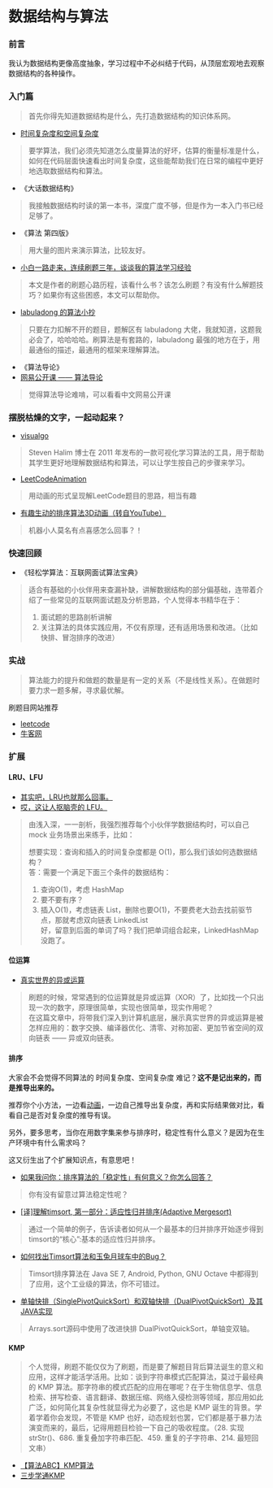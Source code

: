 # 数据结构与算法

### 前言

我认为数据结构更像高度抽象，学习过程中不必纠结于代码，从顶层宏观地去观察数据结构的各种操作。

### 入门篇
> 首先你得先知道数据结构是什么，先打造数据结构的知识体系网。

- [时间复杂度和空间复杂度](https://www.jianshu.com/p/bbcda16b2e90)
> 要学算法，我们必须先知道怎么度量算法的好坏，估算的衡量标准是什么，如何在代码层面快速看出时间复杂度，这些能帮助我们在日常的编程中更好地选取数据结构和算法。

- 《大话数据结构》
> 我接触数据结构时读的第一本书，深度广度不够，但是作为一本入门书已经足够了。

- 《算法 第四版》
> 用大量的图片来演示算法，比较友好。

- [小白一路走来，连续刷题三年，谈谈我的算法学习经验](https://www.cnblogs.com/kubidemanong/p/10996134.html)
> 本文是作者的刷题心路历程，该看什么书？该怎么刷题？有没有什么解题技巧？如果你有这些困惑，本文可以帮助你。

- [labuladong 的算法小抄](https://labuladong.gitbook.io/algo/)
> 只要在力扣解不开的题目，题解区有 labuladong 大佬，我就知道，这题我必会了，哈哈哈哈。刷算法是有套路的，labuladong 最强的地方在于，用最通俗的描述，最通用的框架来理解算法。

- 《算法导论》
- [网易公开课 —— 算法导论](http://open.163.com/newview/movie/courseintro?newurl=%2Fspecial%2Fopencourse%2Falgorithms.html)
> 觉得算法导论难啃，可以看看中文网易公开课

### 摆脱枯燥的文字，一起动起来？

- [visualgo](https://visualgo.net/zh)
> Steven Halim 博士在 2011 年发布的一款可视化学习算法的工具，用于帮助其学生更好地理解数据结构和算法，可以让学生按自己的步骤来学习。

- [LeetCodeAnimation](https://github.com/MisterBooo/LeetCodeAnimation)
> 用动画的形式呈现解LeetCode题目的思路，相当有趣

- [有趣生动的排序算法3D动画（转自YouTube）](https://www.bilibili.com/video/BV1x7411M7Zj?p=1)
> 机器小人莫名有点喜感怎么回事？！

### 快速回顾

- 《轻松学算法：互联网面试算法宝典》
> 适合有基础的小伙伴用来查漏补缺，讲解数据结构的部分偏基础，连带着介绍了一些常见的互联网面试题及分析思路，个人觉得本书精华在于：
> 1. 面试题的思路剖析讲解
> 2. 关注算法的具体实践应用，不仅有原理，还有适用场景和改进。（比如快排、冒泡排序的改进）

### 实战
> 算法能力的提升和做题的数量是有一定的关系（不是线性关系）。在做题时要力求一题多解，寻求最优解。

刷题目网站推荐
- [leetcode](https://leetcode.com/)
- [牛客网](https://www.nowcoder.com/activity/oj)

### 扩展

#### LRU、LFU

- [其实吧，LRU也就那么回事。](https://mp.weixin.qq.com/s?__biz=Mzg3NjU3NTkwMQ==&mid=2247505205&idx=1&sn=fde0899d41a62891d0a6ab50f2f7044b&source=41#wechat_redirect)
- [哎，这让人抠脑壳的 LFU。](https://mp.weixin.qq.com/s?__biz=Mzg3NjU3NTkwMQ==&mid=2247505209&idx=1&sn=26c92a5f7f1dc245f37a1aacc1e49990&source=41#wechat_redirect)
> 由浅入深，一一剖析，我强烈推荐每个小伙伴学数据结构时，可以自己 mock 业务场景出来练手，比如：
> 
> 想要实现：查询和插入的时间复杂度都是 O(1)，那么我们该如何选数据结构？  
> 答：需要一个满足下面三个条件的数据结构：  
>  1. 查询O(1)，考虑 HashMap  
>  2. 要不要有序？  
>  3. 插入O(1)，考虑链表 List，删除也要O(1)，不要费老大劲去找前驱节点，那就考虑双向链表 LinkedList  
> 好，留意到后面的单词了吗？我们把单词组合起来，LinkedHashMap没跑了。  


#### 位运算
- [真实世界的异或运算](https://mp.weixin.qq.com/s/pDXzZoSByzYKkim71qCsCw)
> 刷题的时候，常常遇到的位运算就是异或运算（XOR）了，比如找一个只出现一次的数字，原理很简单，实现也很简单，现实作用呢？  
> 在这篇文章中，将带我们深入到计算机底层，展示真实世界的异或运算是被怎样应用的：数字交换、编译器优化、清零、对称加密、更加节省空间的双向链表 —— 异或双向链表。

#### 排序

大家会不会觉得不同算法的 时间复杂度、空间复杂度 难记？**这不是记出来的，而是推导出来的。**

推荐你个小方法，一边看[动画](https://visualgo.net/zh/sorting)，一边自己推导出复杂度，再和实际结果做对比，看看自己是否对复杂度的推导有误。

另外，要多思考，当你在用数字集来参与排序时，稳定性有什么意义？是因为在生产环境中有什么需求吗？

这又衍生出了个扩展知识点，有意思吧！

- [如果我问你：排序算法的「稳定性」有何意义？你怎么回答？](https://www.lmonkey.com/t/87y4WkQE3)
> 你有没有留意过算法稳定性呢？

- [[译]理解timsort, 第一部分：适应性归并排序(Adaptive Mergesort)](http://blog.kongfy.com/2012/10/%E8%AF%91%E7%90%86%E8%A7%A3timsort-%E7%AC%AC%E4%B8%80%E9%83%A8%E5%88%86%EF%BC%9A%E9%80%82%E5%BA%94%E6%80%A7%E5%BD%92%E5%B9%B6%E6%8E%92%E5%BA%8Fadaptive-mergesort/)
> 通过一个简单的例子，告诉读者如何从一个最基本的归并排序开始逐步得到 timsort的“核心”:基本的适应性归并排序。

- [如何找出Timsort算法和玉兔月球车中的Bug？](https://www.freebuf.com/vuls/62129.html)
> Timsort排序算法在 Java SE 7, Android, Python, GNU Octave 中都得到了应用，这个工业级的算法，你不可错过。

- [单轴快排（SinglePivotQuickSort）和双轴快排（DualPivotQuickSort）及其JAVA实现](https://blog.csdn.net/holmofy/article/details/71168530)
> Arrays.sort源码中使用了改进快排 DualPivotQuickSort，单轴变双轴。

#### KMP

> 个人觉得，刷题不能仅仅为了刷题，而是要了解题目背后算法诞生的意义和应用，这样才能活学活用。比如：谈到字符串模式匹配算法，莫过于最经典的 KMP 算法。那字符串的模式匹配的应用在哪呢？在于生物信息学、信息检索、拼写检查、语言翻译、数据压缩、网络入侵检测等领域，那应用如此广泛，如何简化其复杂性就显得尤为必要了，这也是 KMP 诞生的背景。学着学着你会发现，不管是 KMP 也好，动态规划也罢，它们都是基于暴力法演变而来的，最后，记得用题目检验一下自己的吸收程度。（28. 实现 strStr()、686. 重复叠加字符串匹配、459. 重复的子字符串、214. 最短回文串）

- [【算法ABC】KMP算法](https://wnjxyk.tech/2638.html)
- [三步学通KMP](https://blog.csdn.net/helloworldchina/article/details/104465772)

